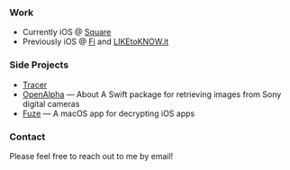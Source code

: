 ### Work
- Currently iOS @ [Square](https://squareup.com)
- Previously iOS @ [Fi](tryfi.com) and [LIKEtoKNOW.it](https://www.shopltk.com)

### Side Projects
- [Tracer](https://github.com/colealanroberts/Tracer)
- [OpenAlpha](https://github.com/colealanroberts/OpenAlpha) — About
A Swift package for retrieving images from Sony digital cameras
- [Fuze](https://twitter.com/citadeldotsh) — A macOS app for decrypting iOS apps

### Contact
Please feel free to reach out to me by email!

